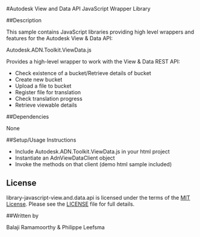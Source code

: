 #Autodesk View and Data API JavaScript Wrapper Library


##Description

This sample contains JavaScript libraries providing high level wrappers and features for the Autodesk View & Data API:

Autodesk.ADN.Toolkit.ViewData.js

Provides a high-level wrapper to work with the View & Data REST API:

* Check existence of a bucket/Retrieve details of bucket 
* Create new bucket
* Upload a file to bucket
* Register file for translation
* Check translation progress
* Retrieve viewable details

##Dependencies

None

##Setup/Usage Instructions

* Include Autodesk.ADN.Toolkit.ViewData.js in your html project
* Instantiate an AdnViewDataClient object
* Invoke the methods on that client (demo html sample included)
  

## License

library-javascript-view.and.data.api is licensed under the terms of the [MIT License](http://opensource.org/licenses/MIT). Please see the [LICENSE](LICENSE) file for full details.

##Written by 

Balaji Ramamoorthy & Philippe Leefsma



